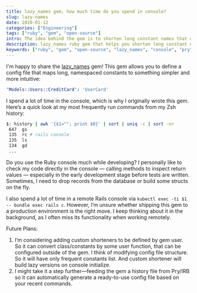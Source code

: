 ```yaml
---
title: lazy_names gem, how much time do you spend in console?
slug: lazy-names
date: 2020-01-12
categories: ["Engineering"]
tags: ["ruby", "gem", "open-source"]
intro: The idea behind the gem is to shorten long constant names that often appear as a project grows. Your services, models, and controllers get buried under deep namespaces, and typing them repeatedly becomes tedious. I'm a lazy developer, and I believe many of us are too.
description: lazy_names ruby gem that helps you shorten long constant names in your console. It allows you to use shorter names for constants/classes/modules, allowing you to type less in console.
keywords: ["ruby", "gem", "open-source", "lazy_names", "console", "pry", "irb"]
---
```

I'm happy to share the [lazy_names](https://github.com/zhisme/lazy_names?tab=readme-ov-file#lazy_names) gem!
This gem allows you to define a config file that maps long, namespaced constants to something simpler and more intuitive:
```yml
'Models::Users::CreditCard': 'UserCard'
```
I spend a lot of time in the console, which is why I originally wrote this gem. Here’s a quick look at my most frequently run commands from my Zsh history:
```sh
$: history | awk '{$1=""; print $0}' | sort | uniq -c | sort -nr
 647  gs
 135  rc # rails console
 135  ls
 134  gd
 ...
```

Do you use the Ruby console much while developing? I personally like to check my code directly in the console — calling methods to inspect return values — especially in the early development stage before tests are written. Sometimes, I need to drop records from the database or build some structs on the fly.

I also spend a lot of time in a remote Rails console via `kubectl exec -ti $1 -- bundle exec rails c`. However, I’m unsure whether shipping this gem to a production environment is the right move. I keep thinking about it in the background, as I often miss its functionality when working remotely.

Future Plans:
1. I’m considering adding custom shorteners to be defined by gem user. So it can convert class/constants by some user function, that can be configured outside of the gem. I think of modifying config file structure. So it will have only frequent constants list. And custom shortener will build lazy versions on console initialize.
2. I might take it a step further—feeding the gem a history file from Pry/IRB so it can automatically generate a ready-to-use config file based on your recent commands.
